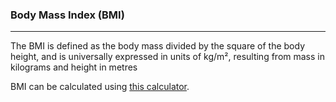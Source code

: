 ### Body Mass Index (BMI)

***

 The BMI is defined as the body mass divided by the square of the body height, and is universally expressed in units of kg/m², resulting from mass in kilograms and height in metres
 
BMI can be calculated using [this calculator](https://www.nhlbi.nih.gov/health/educational/lose_wt/BMI/bmicalc.htm). 

